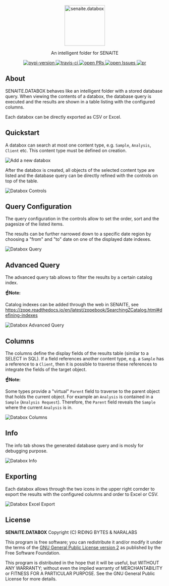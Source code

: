 <div align="center">

  <a href="https://github.com/senaite/senaite.databox">
    <img src="static/logo.png" alt="senaite.databox" height="128" />
  </a>

  <p>An intelligent folder for SENAITE</p>
  
  <div>
    <a href="https://pypi.python.org/pypi/senaite.databox">
      <img src="https://img.shields.io/pypi/v/senaite.databox.svg?style=flat-square" alt="pypi-version" />
    </a>
    <a href="https://travis-ci.org/senaite/senaite.databox">
      <img src="https://img.shields.io/travis/senaite/senaite.databox.svg?style=flat-square" alt="travis-ci" />
    </a>
    <a href="https://github.com/senaite/senaite.databox/pulls">
      <img src="https://img.shields.io/github/issues-pr/senaite/senaite.databox.svg?style=flat-square" alt="open PRs" />
    </a>
    <a href="https://github.com/senaite/senaite.databox/issues">
      <img src="https://img.shields.io/github/issues/senaite/senaite.databox.svg?style=flat-square" alt="open Issues" />
    </a>
    <a href="#">
      <img src="https://img.shields.io/badge/PRs-welcome-brightgreen.svg?style=flat-square" alt="pr" />
    </a>
  </div>
</div>


## About

SENAITE.DATABOX behaves like an intelligent folder with a stored database query.
When viewing the contents of a databox, the database query is executed and the
results are shown in a table listing with the configured columns.

Each databox can be directly exported as CSV or Excel.


## Quickstart

A databox can search at most one content type, e.g. `Sample`, `Analysis`, `Client` etc.
This content type must be defined on creation.

<img src="static/1_databox_add.png" alt="Add a new databox" />

After the databox is created, all objects of the selected content type are
listed and the database query can be directly refined with the controls on top
of the table.

<img src="static/2_databox_controls.png" alt="Databox Controls" />


## Query Configuration

The query configuration in the controls allow to set the order, sort and the
pagesize of the listed items.

The results can be further narrowed down to a specific date region by choosing a
"from" and "to" date on one of the displayed date indexes.

<img src="static/3_databox_query.png" alt="Databox Query" />


## Advanced Query

The advanced query tab allows to filter the results by a certain catalog index.

**☝️Note:**

Catalog indexes can be added through the web in SENAITE, see
https://zope.readthedocs.io/en/latest/zopebook/SearchingZCatalog.html#defining-indexes

<img src="static/4_databox_advanced_query.png" alt="Databox Advanced Query" />


## Columns

The columns define the display fields of the results table (similar to a SELECT
in SQL). If a field references another content type, e.g. a `Sample` has a
reference to a `Client`, then it is possible to traverse these references to
integrate the fields of the target object.

**☝️Note:**

Some types provide a "virtual" `Parent` field to traverse to the parent object
that holds the current object. For example an `Analysis` is contained in a
`Sample` (`Analysis Request`). Therefore, the `Parent` field reveals the
`Sample` where the current `Analysis` is in.

<img src="static/5_databox_columns.png" alt="Databox Columns" />


## Info

The info tab shows the generated database query and is mosly for debugging
purpose.

<img src="static/6_databox_info.png" alt="Databox Info" />


## Exporting

Each databox allows through the two icons in the upper right cornder to export
the results with the configured columns and order to Excel or CSV.

<img src="static/7_databox_excel_export.png" alt="Databox Excel Export" />


## License

**SENAITE.DATABOX** Copyright (C) RIDING BYTES & NARALABS

This program is free software; you can redistribute it and/or modify it under
the terms of the [GNU General Public License version
2](https://github.com/senaite/senaite.databox/blob/master/LICENSE)
as published by the Free Software Foundation.

This program is distributed in the hope that it will be useful,
but WITHOUT ANY WARRANTY; without even the implied warranty of
MERCHANTABILITY or FITNESS FOR A PARTICULAR PURPOSE. See the
GNU General Public License for more details.
